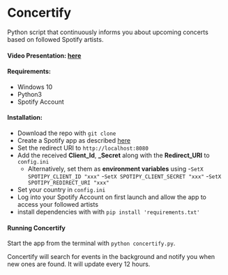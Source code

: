 # Concertify
Python script that continuously informs you about upcoming concerts based on followed Spotify artists.
#### Video Presentation: [here](https://youtu.be/hG3QwGJxPEs)

#### Requirements:
- Windows 10
- Python3
- Spotify Account

#### Installation:
- Download the repo with `git clone`
- Create a Spotify app as described [here](https://developer.spotify.com/documentation/web-api/concepts/apps)
- Set the redirect URI to `http://localhost:8080`
- Add the received **Client_Id**, **_Secret** along with the **Redirect_URI** to `config.ini`
    - Alternatively, set them as **environment variables** using 
        -`SetX SPOTIPY_CLIENT_ID "xxx"` 
        -`SetX SPOTIPY_CLIENT_SECRET "xxx"`
        -`SetX SPOTIPY_REDIRECT_URI "xxx"`
- Set your country in `config.ini`
- Log into your Spotify Account on first launch and allow the app to access your followed artists
- install dependencies with with `pip install 'requirements.txt'`

#### Running Concertify
Start the app from the terminal with `python concertify.py`.

Concertify will search for events in the background and notify you when new ones are found.
It will update every 12 hours.
